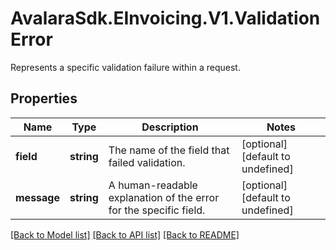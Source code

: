 # AvalaraSdk.EInvoicing.V1.ValidationError
Represents a specific validation failure within a request.

## Properties

Name | Type | Description | Notes
------------ | ------------- | ------------- | -------------
**field** | **string** | The name of the field that failed validation. | [optional] [default to undefined]
**message** | **string** | A human-readable explanation of the error for the specific field. | [optional] [default to undefined]

[[Back to Model list]](../../../README.md#documentation-for-models) [[Back to API list]](../../../README.md#documentation-for-api-endpoints) [[Back to README]](../../../README.md)

